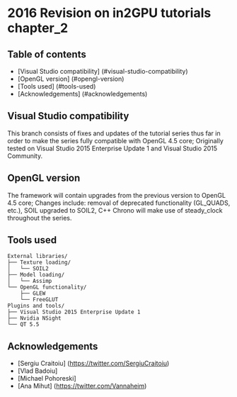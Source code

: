 # 2016 Revision on in2GPU tutorials chapter_2

## Table of contents

- [Visual Studio compatibility] (#visual-studio-compatibility)
- [OpenGL version] (#opengl-version)
- [Tools used] (#tools-used)
- [Acknowledgements] (#acknowledgements)

## Visual Studio compatibility

 This branch consists of fixes and updates of the tutorial series thus far in order to make the series fully compatible with OpenGL 4.5 core;
 Originally tested on Visual Studio 2015 Enterprise Update 1 and Visual Studio 2015 Community.



## OpenGL version

The framework will contain upgrades from the previous version to OpenGL 4.5 core;
Changes include: removal of deprecated functionality (GL_QUADS, etc.), SOIL upgraded to SOIL2, C++ Chrono will make use of steady_clock throughout the series.

## Tools used

```
External libraries/
├── Texture loading/
│   └── SOIL2
├── Model loading/
│   └── Assimp
└── OpenGL functionality/
    ├── GLEW
    └── FreeGLUT
Plugins and tools/
├── Visual Studio 2015 Enterprise Update 1
├── Nvidia NSight
└── QT 5.5
```

## Acknowledgements

- [Sergiu Craitoiu] (https://twitter.com/SergiuCraitoiu)
- [Vlad Badoiu]
- [Michael Pohoreski]
- [Ana Mihut] (https://twitter.com/Vannaheim)
